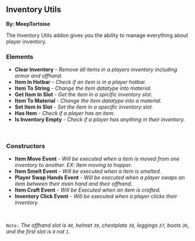 ## Inventory Utils
**By: MeepTortoise**
<br>

The Inventory Utils addon gives you the ability to manage everything about player inventory.
<br>

### Elements
* **Clear Inventory** - *Remove all items in a players inventory including armor and offhand.*
* **Item In Hotbar** - *Check if an item is in a player hotbar.*
* **Item To String** - *Change the item datatype into material.*
* **Get Item In Slot** - *Get the item in a spicific inventory slot.*
* **Item To Material** - *Change the item datatype into a material.*
* **Set Item In Slot** - *Set the item in a specific inventory slot.*
* **Has Item** - *Check if a player has an item.*
* **Is Inventory Empty** - *Check if a player has anything in their inventory.*
<br>

### Constructors
* **Item Move Event** - *Will be executed when a item is moved from one inventory to another. EX: Item moving to hopper.*
* **Item Smelt Event** - *Will be executed when a item is smelted.*
* **Player Swap Hands Event** - *Will be executed when a player swaps an item between their main hand and their offhand.*
* **Item Craft Event** - *Will be Executed when an item is crafted.*
* **Inventory Click Event** - *Will be executed when a player clicks their inventory.* 
<br>

`Note:` *The offhand slot is `40`, helmet `39`, chestplate `38`, leggings `37`, boots `36`, and the first slot is `0` not `1`.*

